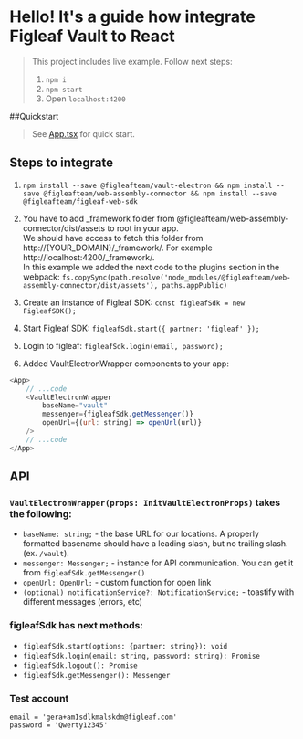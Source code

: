 # Hello! It's a guide how integrate Figleaf Vault to React

> This project includes live example. Follow next steps:
> 1. `npm i`
> 2. `npm start`
> 3. Open `localhost:4200`

##Quickstart
>See [App.tsx](./src/App.tsx) for quick start.

## Steps to integrate

1. `npm install --save @figleafteam/vault-electron && npm install --save @figleafteam/web-assembly-connector && npm install --save @figleafteam/figleaf-web-sdk`

2. You have to add _framework folder from @figleafteam/web-assembly-connector/dist/assets to root in your app. \
   We should have access to fetch this folder from http://{YOUR_DOMAIN}/_framework/. For example http://localhost:4200/_framework/. \
   In this example we added the next code to the plugins section in the webpack:
   `fs.copySync(path.resolve('node_modules/@figleafteam/web-assembly-connector/dist/assets'), paths.appPublic)`
   
3. Create an instance of Figleaf SDK: `const figleafSdk = new FigleafSDK();`

4. Start Figleaf SDK: `figleafSdk.start({ partner: 'figleaf' });`

5. Login to figleaf: `figleafSdk.login(email, password);`

6. Added VaultElectronWrapper components to your app:
```js
<App>
    // ...code
    <VaultElectronWrapper
        baseName="vault"
        messenger={figleafSdk.getMessenger()}
        openUrl={(url: string) => openUrl(url)}
    />
    // ...code
</App>
```

## API

### `VaultElectronWrapper(props: InitVaultElectronProps)` takes the following:
- `baseName: string;` - the base URL for our locations. A properly formatted basename should have a leading slash, but no trailing slash. (ex. `/vault`).
- `messenger: Messenger;` - instance for API communication. You can get it from `figleafSdk.getMessenger()`
- `openUrl: OpenUrl;` - custom function for open link
- `(optional) notificationService?: NotificationService;` - toastify with different messages (errors, etc)

### figleafSdk has next methods:
- `figleafSdk.start(options: {partner: string}): void`
- `figleafSdk.login(email: string, password: string): Promise`
- `figleafSdk.logout(): Promise`
- `figleafSdk.getMessenger(): Messenger`

### Test account
`email = 'gera+am1sdlkmalskdm@figleaf.com'` \
`password = 'Qwerty12345'`
